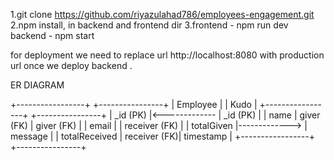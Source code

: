 1.git clone https://github.com/riyazulahad786/employees-engagement.git
2.npm install, in backend and frontend dir
3.frontend - npm run dev
  backend - npm start

  for deployment we need to replace url http://localhost:8080  with production url once we deploy backend .




ER DIAGRAM

+-----------------+               +----------------+
|    Employee     |               |      Kudo      |
+-----------------+               +----------------+
| _id (PK)        |<------------- | _id (PK)       |
| name            |   giver (FK) | giver (FK)      |
| email           |               | receiver (FK)  |
| totalGiven      |-------------> | message        |
| totalReceived   |   receiver (FK)| timestamp     |
+-----------------+               +----------------+
